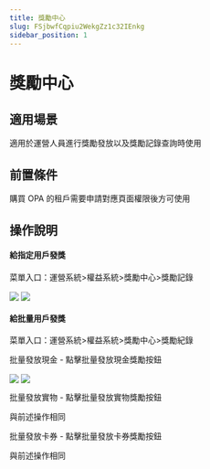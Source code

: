 ```yaml
---
title: 獎勵中心
slug: FSjbwfCqpiu2WekgZz1c32IEnkg
sidebar_position: 1
---
```



# 獎勵中心

## 適用場景

適用於運營人員進行獎勵發放以及獎勵記錄查詢時使用

## 前置條件

購買 OPA 的租戶需要申請對應頁面權限後方可使用

## 操作說明

#### 給指定用戶發獎

菜單入口：運營系統&gt;權益系統&gt;獎勵中心&gt;獎勵記錄

<img src="/assets/VSHObeIPaorIEhxRMZecoJ7UnXe.png" src-width="3252" src-height="1426" align="center"/>

<img src="/assets/QF1zbPB0oowMjwxQB4dcMmbGnaf.png" src-width="3254" src-height="1630" align="center"/>

#### 給批量用戶發獎

菜單入口：運營系統&gt;權益系統&gt;獎勵中心&gt;獎勵紀錄

批量發放現金 - 點擊批量發放現金獎勵按鈕

<img src="/assets/Uzx8bPNgmobTwhxLSEOc7SA4n2g.png" src-width="3246" src-height="280" align="center"/>

<img src="/assets/Y3gqbWsc5ojQhqxwwCdc5iWynwc.png" src-width="3248" src-height="1622" align="center"/>

批量發放實物 - 點擊批量發放實物獎勵按鈕

與前述操作相同

批量發放卡券 - 點擊批量發放卡券獎勵按鈕

與前述操作相同

